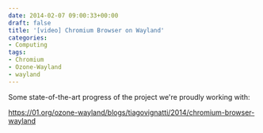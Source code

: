 ```yaml
---
date: 2014-02-07 09:00:33+00:00
draft: false
title: '[video] Chromium Browser on Wayland'
categories:
- Computing
tags:
- Chromium
- Ozone-Wayland
- wayland
---
```


Some state-of-the-art progress of the project we're proudly working with:

https://01.org/ozone-wayland/blogs/tiagovignatti/2014/chromium-browser-wayland


